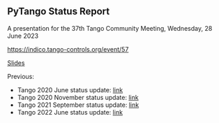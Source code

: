 ## PyTango Status Report

A presentation for the 37th Tango Community Meeting,
Wednesday, 28 June 2023

https://indico.tango-controls.org/event/57

[Slides](https://ajoubertza.github.io/pytango-status-updates/)

Previous:
- Tango 2020 June status update: [link](https://github.com/ajoubertza/pytango-status-updates/tree/2020-06)
- Tango 2020 November status update: [link](https://github.com/ajoubertza/pytango-status-updates/tree/2020-11)
- Tango 2021 September status update: [link](https://github.com/ajoubertza/pytango-status-updates/tree/2021-09)
- Tango 2022 June status update: [link](https://github.com/ajoubertza/pytango-status-updates/tree/2022-06)
